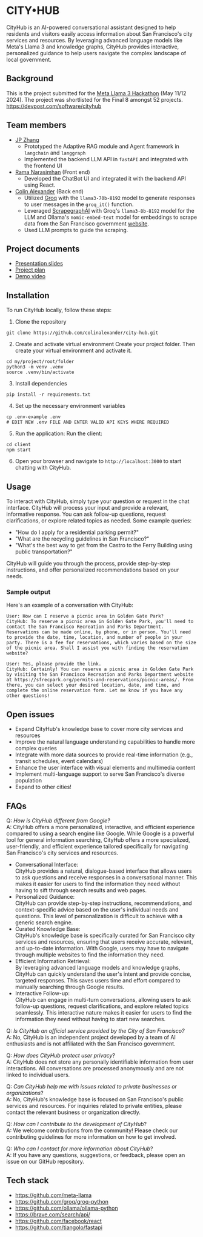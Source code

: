 # CITY&#8226;HUB

CityHub is an AI-powered conversational assistant designed to help residents and visitors easily access information about San Francisco's city services and resources. By leveraging advanced language models like Meta's Llama 3 and knowledge graphs, CityHub provides interactive, personalized guidance to help users navigate the complex landscape of local government.

## Background

This is the project submitted for the [Meta Llama 3 Hackathon](https://metallama3.devpost.com/) (May 11/12 2024).  The project was shortlisted for the Final 8 amongst 52 projects.
https://devpost.com/software/cityhub

## Team members

- [JP Zhang](https://github.com/jpzhangvincent)
  - Prototyped the Adaptive RAG module and Agent framework in `langchain` and `langgraph`
  - Implemented the backend LLM API in `fastAPI` and integrated with the frontend UI
- [Rama Narasimhan](https://github.com/Rama4) (Front end)
  - Developed the ChatBot UI and integrated it with the backend API using React.
- [Colin Alexander](https://github.com/colinalexander) (Back end)
  - Utilized [Groq](https://wow.groq.com/why-groq/) with the `llama3-70b-8192` model to generate responses to user messages in the `groq_it()` function.
  - Leveraged [ScrapegraphAI](https://github.com/VinciGit00/Scrapegraph-ai) with Groq's `llama3-8b-8192` model for the LLM and Ollama's `nomic-embed-text` model for embeddings to scrape data from the San Francisco government [website](https://www.sf.gov/). 
  - Used LLM prompts to guide the scraping.

## Project documents

- [Presentation slides](https://docs.google.com/presentation/d/19K0d0pSgpOjFar9P9ySab2wHj8nlm7HHAY9KsvACke0/edit#slide=id.g27113729c33_0_57)
- [Project plan](https://docs.google.com/document/d/17ufgJSBhHJsN_bcrvRLMrHKD5v6RGgRLk7vG0Gkhkv0/edit?pli=1)
- [Demo video](https://www.youtube.com/watch?v=_roTeEO92es)

## Installation

To run CityHub locally, follow these steps:

1. Clone the repository
```
git clone https://github.com/colinalexander/city-hub.git
```

2. Create and activate virtual environment
Create your project folder. Then create your virtual environment and activate it.

```
cd my/project/root/folder
python3 -m venv .venv
source .venv/bin/activate
```

3. Install dependencies
```
pip install -r requirements.txt
```

4. Set up the necessary environment variables
```
cp .env-example .env
# EDIT NEW .env FILE AND ENTER VALID API KEYS WHERE REQUIRED
```

5. Run the application:
Run the client:
```
cd client
npm start
```

6. Open your browser and navigate to `http://localhost:3000` to start chatting with CityHub.

## Usage

To interact with CityHub, simply type your question or request in the chat interface. CityHub will process your input and provide a relevant, informative response. You can ask follow-up questions, request clarifications, or explore related topics as needed.
Some example queries:

- "How do I apply for a residential parking permit?"
- "What are the recycling guidelines in San Francisco?"
- "What's the best way to get from the Castro to the Ferry Building using public transportation?"

CityHub will guide you through the process, provide step-by-step instructions, and offer personalized recommendations based on your needs.

### Sample output

Here's an example of a conversation with CityHub:
```
User: How can I reserve a picnic area in Golden Gate Park?
CityHub: To reserve a picnic area in Golden Gate Park, you'll need to contact the San Francisco Recreation and Parks Department. Reservations can be made online, by phone, or in person. You'll need to provide the date, time, location, and number of people in your party. There is a fee for reservations, which varies based on the size of the picnic area. Shall I assist you with finding the reservation website?

User: Yes, please provide the link.
CityHub: Certainly! You can reserve a picnic area in Golden Gate Park by visiting the San Francisco Recreation and Parks Department website at https://sfrecpark.org/permits-and-reservations/picnic-areas/. From there, you can select your desired location, date, and time, and complete the online reservation form. Let me know if you have any other questions!
```

## Open issues

- Expand CityHub's knowledge base to cover more city services and resources
- Improve the natural language understanding capabilities to handle more complex queries
- Integrate with more data sources to provide real-time information (e.g., transit schedules, event calendars)
- Enhance the user interface with visual elements and multimedia content
- Implement multi-language support to serve San Francisco's diverse population
- Expand to other cities!

## FAQs

Q: _How is CityHub different from Google?_\
A:  CityHub offers a more personalized, interactive, and efficient experience compared to using a search engine like Google. While Google is a powerful tool for general information searching, CityHub offers a more specialized, user-friendly, and efficient experience tailored specifically for navigating San Francisco's city services and resources.
- Conversational Interface: \
  CityHub provides a natural, dialogue-based interface that allows users to ask questions and receive responses in a conversational manner. This makes it easier for users to find the information they need without having to sift through search results and web pages.
- Personalized Guidance: \
  CityHub can provide step-by-step instructions, recommendations, and context-specific advice based on the user's individual needs and questions. This level of personalization is difficult to achieve with a generic search engine.
- Curated Knowledge Base: \
  CityHub's knowledge base is specifically curated for San Francisco city services and resources, ensuring that users receive accurate, relevant, and up-to-date information. With Google, users may have to navigate through multiple websites to find the information they need.
- Efficient Information Retrieval: \
  By leveraging advanced language models and knowledge graphs, CityHub can quickly understand the user's intent and provide concise, targeted responses. This saves users time and effort compared to manually searching through Google results.
- Interactive Follow-up: \
  CityHub can engage in multi-turn conversations, allowing users to ask follow-up questions, request clarifications, and explore related topics seamlessly. This interactive nature makes it easier for users to find the information they need without having to start new searches.
  
Q: _Is CityHub an official service provided by the City of San Francisco?_\
A: No, CityHub is an independent project developed by a team of AI enthusiasts and is not affiliated with the San Francisco government.

Q: _How does CityHub protect user privacy_?\
A: CityHub does not store any personally identifiable information from user interactions. All conversations are processed anonymously and are not linked to individual users.

Q: _Can CityHub help me with issues related to private businesses or organizations_?\
A: No, CityHub's knowledge base is focused on San Francisco's public services and resources. For inquiries related to private entities, please contact the relevant business or organization directly.

Q: _How can I contribute to the development of CityHub_?\
A: We welcome contributions from the community! Please check our contributing guidelines for more information on how to get involved.

Q: _Who can I contact for more information about CityHub_?\
A: If you have any questions, suggestions, or feedback, please open an issue on our GitHub repository.

## Tech stack

- https://github.com/meta-llama
- https://github.com/groq/groq-python
- https://github.com/ollama/ollama-python
- https://brave.com/search/api/
- https://github.com/facebook/react
- https://github.com/tiangolo/fastapi

